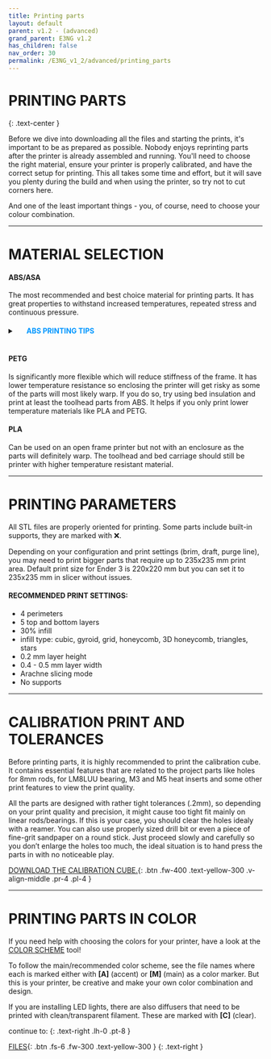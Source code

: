 ```yaml
---
title: Printing parts
layout: default
parent: v1.2 - (advanced)
grand_parent: E3NG v1.2
has_children: false
nav_order: 30
permalink: /E3NG_v1_2/advanced/printing_parts
---
```

# PRINTING PARTS
{: .text-center }

Before we dive into downloading all the files and starting the prints, it's important to be as prepared as possible. Nobody enjoys reprinting parts after the printer is already assembled and running. You'll need to choose the right material, ensure your printer is properly calibrated, and have the correct setup for printing. This all takes some time and effort, but it will save you plenty during the build and when using the printer, so try not to cut corners here.

And one of the least important things - you, of course, need to choose your colour combination.

---
# MATERIAL SELECTION

#### ABS/ASA
The most recommended and best choice material for printing parts. It has great properties to withstand increased temperatures, repeated stress and continuous pressure.
<details>
    <summary><h4 style="display:inline-block;margin-left:1.5em;margin-top:0.4em;color:#0096FF"> ABS PRINTING TIPS </h4></summary>
<ol style="margin-left:2em;font-size:14px">
<li>Use enclosure! - the best and the most effective step, even if you use some temporary solution to help eliminating drafts and increasing the ambient air temperature.</li>
<li>Use draft shield - without enclosure, draft shield will help to separate the cold air from the part itself. Draft shield may help even in enclosure when the air temperature is not high enough.</li>
<li>Clean the build plate - no alcohol wiping, use warm water with a dish soap and rub the build plate thoroughly. Wash it well too. Using rough side of the sponge helps.</li>
<li>Clamp your build plate - for magnetic flexible build plates. Your magnet may not be as strong as it used to be and bigger parts can lift the plate corners. Clamp the edges/corners of the build plate to the bed.</li>
<li>Use brim or mouse ears for better adhesion to the build plate.</li>
<li>Less is more - play with the print settings, you may need to decrease the fan speed and print speed.</li>
<li>More is more - try increasing the hotend temperature to properly melt the filament. Try increasing the bed temperature for better sticking parts and hotter environment for the print.</li>
<li>Use ABS+, ASA or a different brand - some filaments are more prone to warping, ASA overall tends to warp less. Do your research or testing to find better filament for you that could warp less.</li>
<li>Use adhesive - if your parts still don't stick to the surface, use some kind of bed adhesive suitable for ABS.</li>
<li>Avoid printing big parts, build the upgraded frame version with 2040 aluminium extrusions, build the "stock E3" or metal bed carriage.</li>
</ol>
</details>

#### PETG
Is significantly more flexible which will reduce stiffness of the frame. It has lower temperature resistance so enclosing the printer will get risky as some of the parts will most likely warp. If you do so, try using bed insulation and print at least the toolhead parts from ABS. It helps if you only print lower temperature materials like PLA and PETG.

#### PLA
Can be used on an open frame printer but not with an enclosure as the parts will definitely warp. The toolhead and bed
carriage should still be printer with higher temperature resistant material.

---
# PRINTING PARAMETERS

All STL files are properly oriented for printing. Some parts include built-in supports, they are marked with ❌.

Depending on your configuration and print settings (brim, draft, purge line), you may need to print bigger parts that require up to 235x235 mm print area. Default print size for Ender 3 is 220x220 mm but you can set it to 235x235 mm in slicer without issues.

#### RECOMMENDED PRINT SETTINGS:
<ul>
<li>4 perimeters</li>
<li>5 top and bottom layers</li>
<li>30% infill</li>
<li>infill type: cubic, gyroid, grid, honeycomb, 3D honeycomb, triangles, stars</li>
<li>0.2 mm layer height</li>
<li>0.4 - 0.5 mm layer width</li>
<li>Arachne slicing mode</li>
<li>No supports</li>
</ul>

---
# CALIBRATION PRINT AND TOLERANCES

Before printing parts, it is highly recommended to print the calibration cube. It contains essential features that are related to the project parts like holes for 8mm rods, for LM8LUU bearing, M3 and M5 heat inserts and some other print features to view the print quality.

All the parts are designed with rather tight tolerances (.2mm), so depending on your print quality and precision, it might cause too tight fit mainly on linear rods/bearings. If this is your case, you should clear the holes idealy with a reamer. You can also use properly sized drill bit or even a piece of fine-grit sandpaper on a round stick. Just proceed slowly and carefully so you don’t enlarge the holes too much, the ideal situation is to hand press the parts in with no noticeable play.

[DOWNLOAD THE CALIBRATION CUBE.]{: .btn .fw-400 .text-yellow-300 .v-align-middle .pr-4 .pl-4 }

---
# PRINTING PARTS IN COLOR

If you need help with choosing the colors for your printer, have a look at the [COLOR SCHEME] tool!

To follow the main/recommended color scheme, see the file names where each is marked either with **[A]** (accent) or **[M]** (main) as a color marker. But this is your printer, be creative and make your own color combination and design.

If you are installing LED lights, there are also diffusers that need to be printed with clean/transparent filament. These are marked with **[C]** (clear).

continue to:
{: .text-right .lh-0 .pt-8 }

[FILES]{: .btn .fs-6 .fw-300 .text-yellow-300 }
{: .text-right }

[COLOR SCHEME]: https://rh3d.xyz/E3NG_v1_2/color_scheme
[DOWNLOAD THE CALIBRATION CUBE.]: https://www.printables.com/en/model/478403
[FILES]: https://rh3d.xyz/E3NG_v1_2/advanced/files
